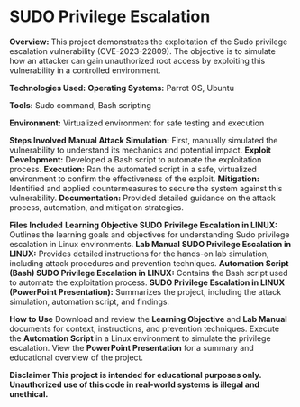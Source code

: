 # SUDO Privilege Escalation
**Overview:**
This project demonstrates the exploitation of the Sudo privilege escalation vulnerability (CVE-2023-22809). The objective is to simulate how an attacker can gain unauthorized root access by exploiting this vulnerability in a controlled environment.

**Technologies Used:**
**Operating Systems:** Parrot OS, Ubuntu 

**Tools:** Sudo command, Bash scripting

**Environment:** Virtualized environment for safe testing and execution

**Steps Involved**
**Manual Attack Simulation:** First, manually simulated the vulnerability to understand its mechanics and potential impact.
**Exploit Development:** Developed a Bash script to automate the exploitation process.
**Execution:** Ran the automated script in a safe, virtualized environment to confirm the effectiveness of the exploit.
**Mitigation:** Identified and applied countermeasures to secure the system against this vulnerability.
**Documentation:** Provided detailed guidance on the attack process, automation, and mitigation strategies.

**Files Included**
**Learning Objective SUDO Privilege Escalation in LINUX:** Outlines the learning goals and objectives for understanding Sudo privilege escalation in Linux environments.
**Lab Manual SUDO Privilege Escalation in LINUX:** Provides detailed instructions for the hands-on lab simulation, including attack procedures and prevention techniques.
**Automation Script (Bash) SUDO Privilege Escalation in LINUX:** Contains the Bash script used to automate the exploitation process.
**SUDO Privilege Escalation in LINUX (PowerPoint Presentation):** Summarizes the project, including the attack simulation, automation script, and findings.

**How to Use**
Download and review the **Learning Objective** and **Lab Manual** documents for context, instructions, and prevention techniques.
Execute the **Automation Script** in a Linux environment to simulate the privilege escalation.
View the **PowerPoint Presentation** for a summary and educational overview of the project.

**Disclaimer
This project is intended for educational purposes only. Unauthorized use of this code in real-world systems is illegal and unethical.**
